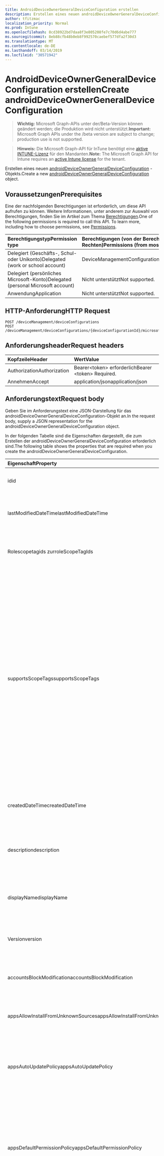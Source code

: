 ```yaml
---
title: AndroidDeviceOwnerGeneralDeviceConfiguration erstellen
description: Erstellen eines neuen androidDeviceOwnerGeneralDeviceConfiguration-Objekts.
author: tfitzmac
localization_priority: Normal
ms.prod: Intune
ms.openlocfilehash: 8cd38922bd7daa8f3e805208fe7c70d6d4abe777
ms.sourcegitcommit: 8eb88cfb48b0eb8f992570caebef577dfa2f30d3
ms.translationtype: MT
ms.contentlocale: de-DE
ms.lasthandoff: 03/14/2019
ms.locfileid: "30571942"
---
```

# <a name="create-androiddeviceownergeneraldeviceconfiguration"></a><span data-ttu-id="13df0-103">AndroidDeviceOwnerGeneralDeviceConfiguration erstellen</span><span class="sxs-lookup"><span data-stu-id="13df0-103">Create androidDeviceOwnerGeneralDeviceConfiguration</span></span>

> <span data-ttu-id="13df0-104">**Wichtig:** Microsoft Graph-APIs unter der/Beta-Version können geändert werden; die Produktion wird nicht unterstützt.</span><span class="sxs-lookup"><span data-stu-id="13df0-104">**Important:** Microsoft Graph APIs under the /beta version are subject to change; production use is not supported.</span></span>

> <span data-ttu-id="13df0-105">**Hinweis:** Die Microsoft Graph-API für InTune benötigt eine [aktive INTUNE-Lizenz](https://go.microsoft.com/fwlink/?linkid=839381) für den Mandanten.</span><span class="sxs-lookup"><span data-stu-id="13df0-105">**Note:** The Microsoft Graph API for Intune requires an [active Intune license](https://go.microsoft.com/fwlink/?linkid=839381) for the tenant.</span></span>

<span data-ttu-id="13df0-106">Erstellen eines neuen [androidDeviceOwnerGeneralDeviceConfiguration](../resources/intune-deviceconfig-androiddeviceownergeneraldeviceconfiguration.md) -Objekts.</span><span class="sxs-lookup"><span data-stu-id="13df0-106">Create a new [androidDeviceOwnerGeneralDeviceConfiguration](../resources/intune-deviceconfig-androiddeviceownergeneraldeviceconfiguration.md) object.</span></span>

## <a name="prerequisites"></a><span data-ttu-id="13df0-107">Voraussetzungen</span><span class="sxs-lookup"><span data-stu-id="13df0-107">Prerequisites</span></span>
<span data-ttu-id="13df0-p101">Eine der nachfolgenden Berechtigungen ist erforderlich, um diese API aufrufen zu können. Weitere Informationen, unter anderem zur Auswahl von Berechtigungen, finden Sie im Artikel zum Thema [Berechtigungen](/concepts/permissions-reference.md).</span><span class="sxs-lookup"><span data-stu-id="13df0-p101">One of the following permissions is required to call this API. To learn more, including how to choose permissions, see [Permissions](/concepts/permissions-reference.md).</span></span>

|<span data-ttu-id="13df0-110">Berechtigungstyp</span><span class="sxs-lookup"><span data-stu-id="13df0-110">Permission type</span></span>|<span data-ttu-id="13df0-111">Berechtigungen (von der Berechtigung mit den meisten Rechten zu der mit den wenigsten Rechten)</span><span class="sxs-lookup"><span data-stu-id="13df0-111">Permissions (from most to least privileged)</span></span>|
|:---|:---|
|<span data-ttu-id="13df0-112">Delegiert (Geschäfts-, Schul- oder Unikonto)</span><span class="sxs-lookup"><span data-stu-id="13df0-112">Delegated (work or school account)</span></span>|<span data-ttu-id="13df0-113">DeviceManagementConfiguration.ReadWrite.All</span><span class="sxs-lookup"><span data-stu-id="13df0-113">DeviceManagementConfiguration.ReadWrite.All</span></span>|
|<span data-ttu-id="13df0-114">Delegiert (persönliches Microsoft-Konto)</span><span class="sxs-lookup"><span data-stu-id="13df0-114">Delegated (personal Microsoft account)</span></span>|<span data-ttu-id="13df0-115">Nicht unterstützt</span><span class="sxs-lookup"><span data-stu-id="13df0-115">Not supported.</span></span>|
|<span data-ttu-id="13df0-116">Anwendung</span><span class="sxs-lookup"><span data-stu-id="13df0-116">Application</span></span>|<span data-ttu-id="13df0-117">Nicht unterstützt</span><span class="sxs-lookup"><span data-stu-id="13df0-117">Not supported.</span></span>|

## <a name="http-request"></a><span data-ttu-id="13df0-118">HTTP-Anforderung</span><span class="sxs-lookup"><span data-stu-id="13df0-118">HTTP Request</span></span>
<!-- {
  "blockType": "ignored"
}
-->
``` http
POST /deviceManagement/deviceConfigurations
POST /deviceManagement/deviceConfigurations/{deviceConfigurationId}/microsoft.graph.windowsDomainJoinConfiguration/networkAccessConfigurations
```

## <a name="request-headers"></a><span data-ttu-id="13df0-119">Anforderungsheader</span><span class="sxs-lookup"><span data-stu-id="13df0-119">Request headers</span></span>
|<span data-ttu-id="13df0-120">Kopfzeile</span><span class="sxs-lookup"><span data-stu-id="13df0-120">Header</span></span>|<span data-ttu-id="13df0-121">Wert</span><span class="sxs-lookup"><span data-stu-id="13df0-121">Value</span></span>|
|:---|:---|
|<span data-ttu-id="13df0-122">Authorization</span><span class="sxs-lookup"><span data-stu-id="13df0-122">Authorization</span></span>|<span data-ttu-id="13df0-123">Bearer&lt;token&gt; erforderlich</span><span class="sxs-lookup"><span data-stu-id="13df0-123">Bearer &lt;token&gt; Required.</span></span>|
|<span data-ttu-id="13df0-124">Annehmen</span><span class="sxs-lookup"><span data-stu-id="13df0-124">Accept</span></span>|<span data-ttu-id="13df0-125">application/json</span><span class="sxs-lookup"><span data-stu-id="13df0-125">application/json</span></span>|

## <a name="request-body"></a><span data-ttu-id="13df0-126">Anforderungstext</span><span class="sxs-lookup"><span data-stu-id="13df0-126">Request body</span></span>
<span data-ttu-id="13df0-127">Geben Sie im Anforderungstext eine JSON-Darstellung für das androidDeviceOwnerGeneralDeviceConfiguration-Objekt an.</span><span class="sxs-lookup"><span data-stu-id="13df0-127">In the request body, supply a JSON representation for the androidDeviceOwnerGeneralDeviceConfiguration object.</span></span>

<span data-ttu-id="13df0-128">In der folgenden Tabelle sind die Eigenschaften dargestellt, die zum Erstellen der androidDeviceOwnerGeneralDeviceConfiguration erforderlich sind.</span><span class="sxs-lookup"><span data-stu-id="13df0-128">The following table shows the properties that are required when you create the androidDeviceOwnerGeneralDeviceConfiguration.</span></span>

|<span data-ttu-id="13df0-129">Eigenschaft</span><span class="sxs-lookup"><span data-stu-id="13df0-129">Property</span></span>|<span data-ttu-id="13df0-130">Typ</span><span class="sxs-lookup"><span data-stu-id="13df0-130">Type</span></span>|<span data-ttu-id="13df0-131">Beschreibung</span><span class="sxs-lookup"><span data-stu-id="13df0-131">Description</span></span>|
|:---|:---|:---|
|<span data-ttu-id="13df0-132">id</span><span class="sxs-lookup"><span data-stu-id="13df0-132">id</span></span>|<span data-ttu-id="13df0-133">String</span><span class="sxs-lookup"><span data-stu-id="13df0-133">String</span></span>|<span data-ttu-id="13df0-134">Schlüssel der Entität</span><span class="sxs-lookup"><span data-stu-id="13df0-134">Key of the entity.</span></span> <span data-ttu-id="13df0-135">Geerbt von [deviceConfiguration](../resources/intune-deviceconfig-deviceconfiguration.md).</span><span class="sxs-lookup"><span data-stu-id="13df0-135">Inherited from [deviceConfiguration](../resources/intune-deviceconfig-deviceconfiguration.md)</span></span>|
|<span data-ttu-id="13df0-136">lastModifiedDateTime</span><span class="sxs-lookup"><span data-stu-id="13df0-136">lastModifiedDateTime</span></span>|<span data-ttu-id="13df0-137">DateTimeOffset</span><span class="sxs-lookup"><span data-stu-id="13df0-137">DateTimeOffset</span></span>|<span data-ttu-id="13df0-138">Datum und Uhrzeit der letzten Änderung des Objekts.</span><span class="sxs-lookup"><span data-stu-id="13df0-138">DateTime the object was last modified.</span></span> <span data-ttu-id="13df0-139">Geerbt von [deviceConfiguration](../resources/intune-deviceconfig-deviceconfiguration.md).</span><span class="sxs-lookup"><span data-stu-id="13df0-139">Inherited from [deviceConfiguration](../resources/intune-deviceconfig-deviceconfiguration.md)</span></span>|
|<span data-ttu-id="13df0-140">Rolescopetagids zur</span><span class="sxs-lookup"><span data-stu-id="13df0-140">roleScopeTagIds</span></span>|<span data-ttu-id="13df0-141">String collection</span><span class="sxs-lookup"><span data-stu-id="13df0-141">String collection</span></span>|<span data-ttu-id="13df0-142">Liste der Bereichs Tags für diese Entitätsinstanz.</span><span class="sxs-lookup"><span data-stu-id="13df0-142">List of Scope Tags for this Entity instance.</span></span> <span data-ttu-id="13df0-143">Geerbt von [deviceConfiguration](../resources/intune-deviceconfig-deviceconfiguration.md).</span><span class="sxs-lookup"><span data-stu-id="13df0-143">Inherited from [deviceConfiguration](../resources/intune-deviceconfig-deviceconfiguration.md)</span></span>|
|<span data-ttu-id="13df0-144">supportsScopeTags</span><span class="sxs-lookup"><span data-stu-id="13df0-144">supportsScopeTags</span></span>|<span data-ttu-id="13df0-145">Boolesch</span><span class="sxs-lookup"><span data-stu-id="13df0-145">Boolean</span></span>|<span data-ttu-id="13df0-146">Gibt an, ob die zugrunde liegende Gerätekonfiguration die Zuweisung von Bereichs Tags unterstützt.</span><span class="sxs-lookup"><span data-stu-id="13df0-146">Indicates whether or not the underlying Device Configuration supports the assignment of scope tags.</span></span> <span data-ttu-id="13df0-147">Das Zuweisen zur ScopeTags-Eigenschaft ist nicht zulässig, wenn dieser Wert auf false festgelegt ist und Entitäten für bereichsbezogene Benutzer nicht sichtbar sind.</span><span class="sxs-lookup"><span data-stu-id="13df0-147">Assigning to the ScopeTags property is not allowed when this value is false and entities will not be visible to scoped users.</span></span> <span data-ttu-id="13df0-148">Dies geschieht für in Silverlight erstellte Legacy Richtlinien und kann durch Löschen und erneutes Erstellen der Richtlinie im Azure-Portal aufgelöst werden.</span><span class="sxs-lookup"><span data-stu-id="13df0-148">This occurs for Legacy policies created in Silverlight and can be resolved by deleting and recreating the policy in the Azure Portal.</span></span> <span data-ttu-id="13df0-149">Diese Eigenschaft ist schreibgeschützt.</span><span class="sxs-lookup"><span data-stu-id="13df0-149">This property is read-only.</span></span> <span data-ttu-id="13df0-150">Geerbt von [deviceConfiguration](../resources/intune-deviceconfig-deviceconfiguration.md).</span><span class="sxs-lookup"><span data-stu-id="13df0-150">Inherited from [deviceConfiguration](../resources/intune-deviceconfig-deviceconfiguration.md)</span></span>|
|<span data-ttu-id="13df0-151">createdDateTime</span><span class="sxs-lookup"><span data-stu-id="13df0-151">createdDateTime</span></span>|<span data-ttu-id="13df0-152">DateTimeOffset</span><span class="sxs-lookup"><span data-stu-id="13df0-152">DateTimeOffset</span></span>|<span data-ttu-id="13df0-153">Datum und Uhrzeit der Erstellung des Objekts.</span><span class="sxs-lookup"><span data-stu-id="13df0-153">DateTime the object was created.</span></span> <span data-ttu-id="13df0-154">Geerbt von [deviceConfiguration](../resources/intune-deviceconfig-deviceconfiguration.md).</span><span class="sxs-lookup"><span data-stu-id="13df0-154">Inherited from [deviceConfiguration](../resources/intune-deviceconfig-deviceconfiguration.md)</span></span>|
|<span data-ttu-id="13df0-155">description</span><span class="sxs-lookup"><span data-stu-id="13df0-155">description</span></span>|<span data-ttu-id="13df0-156">Zeichenfolge</span><span class="sxs-lookup"><span data-stu-id="13df0-156">String</span></span>|<span data-ttu-id="13df0-157">Beschreibung der Gerätekonfiguration (vom Administrator festgelegt).</span><span class="sxs-lookup"><span data-stu-id="13df0-157">Admin provided description of the Device Configuration.</span></span> <span data-ttu-id="13df0-158">Geerbt von [deviceConfiguration](../resources/intune-deviceconfig-deviceconfiguration.md).</span><span class="sxs-lookup"><span data-stu-id="13df0-158">Inherited from [deviceConfiguration](../resources/intune-deviceconfig-deviceconfiguration.md)</span></span>|
|<span data-ttu-id="13df0-159">displayName</span><span class="sxs-lookup"><span data-stu-id="13df0-159">displayName</span></span>|<span data-ttu-id="13df0-160">String</span><span class="sxs-lookup"><span data-stu-id="13df0-160">String</span></span>|<span data-ttu-id="13df0-161">Name der Gerätekonfiguration (vom Administrator festgelegt).</span><span class="sxs-lookup"><span data-stu-id="13df0-161">Admin provided name of the device configuration.</span></span> <span data-ttu-id="13df0-162">Geerbt von [deviceConfiguration](../resources/intune-deviceconfig-deviceconfiguration.md).</span><span class="sxs-lookup"><span data-stu-id="13df0-162">Inherited from [deviceConfiguration](../resources/intune-deviceconfig-deviceconfiguration.md)</span></span>|
|<span data-ttu-id="13df0-163">Version</span><span class="sxs-lookup"><span data-stu-id="13df0-163">version</span></span>|<span data-ttu-id="13df0-164">Int32</span><span class="sxs-lookup"><span data-stu-id="13df0-164">Int32</span></span>|<span data-ttu-id="13df0-165">Version der Gerätekonfiguration.</span><span class="sxs-lookup"><span data-stu-id="13df0-165">Version of the device configuration.</span></span> <span data-ttu-id="13df0-166">Geerbt von [deviceConfiguration](../resources/intune-deviceconfig-deviceconfiguration.md).</span><span class="sxs-lookup"><span data-stu-id="13df0-166">Inherited from [deviceConfiguration](../resources/intune-deviceconfig-deviceconfiguration.md)</span></span>|
|<span data-ttu-id="13df0-167">accountsBlockModification</span><span class="sxs-lookup"><span data-stu-id="13df0-167">accountsBlockModification</span></span>|<span data-ttu-id="13df0-168">Boolesch</span><span class="sxs-lookup"><span data-stu-id="13df0-168">Boolean</span></span>|<span data-ttu-id="13df0-169">Gibt an, ob das Hinzufügen oder Entfernen von Konten deaktiviert ist.</span><span class="sxs-lookup"><span data-stu-id="13df0-169">Indicates whether or not adding or removing accounts is disabled.</span></span>|
|<span data-ttu-id="13df0-170">appsAllowInstallFromUnknownSources</span><span class="sxs-lookup"><span data-stu-id="13df0-170">appsAllowInstallFromUnknownSources</span></span>|<span data-ttu-id="13df0-171">Boolesch</span><span class="sxs-lookup"><span data-stu-id="13df0-171">Boolean</span></span>|<span data-ttu-id="13df0-172">Gibt an, ob der Benutzer die Einstellung für unbekannte Quellen aktivieren darf.</span><span class="sxs-lookup"><span data-stu-id="13df0-172">Indicates whether or not the user is allowed to enable to unknown sources setting.</span></span>|
|<span data-ttu-id="13df0-173">appsAutoUpdatePolicy</span><span class="sxs-lookup"><span data-stu-id="13df0-173">appsAutoUpdatePolicy</span></span>|[<span data-ttu-id="13df0-174">androidDeviceOwnerAppAutoUpdatePolicyType</span><span class="sxs-lookup"><span data-stu-id="13df0-174">androidDeviceOwnerAppAutoUpdatePolicyType</span></span>](../resources/intune-deviceconfig-androiddeviceownerappautoupdatepolicytype.md)|<span data-ttu-id="13df0-175">Gibt den Wert der APP-AutoUpdate-Richtlinie an.</span><span class="sxs-lookup"><span data-stu-id="13df0-175">Indicates the value of the app auto update policy.</span></span> <span data-ttu-id="13df0-176">Mögliche Werte: `notConfigured`, `userChoice`, `never`, `wiFiOnly`, `always`.</span><span class="sxs-lookup"><span data-stu-id="13df0-176">Possible values are: `notConfigured`, `userChoice`, `never`, `wiFiOnly`, `always`.</span></span>|
|<span data-ttu-id="13df0-177">appsDefaultPermissionPolicy</span><span class="sxs-lookup"><span data-stu-id="13df0-177">appsDefaultPermissionPolicy</span></span>|[<span data-ttu-id="13df0-178">androidDeviceOwnerDefaultAppPermissionPolicyType</span><span class="sxs-lookup"><span data-stu-id="13df0-178">androidDeviceOwnerDefaultAppPermissionPolicyType</span></span>](../resources/intune-deviceconfig-androiddeviceownerdefaultapppermissionpolicytype.md)|<span data-ttu-id="13df0-179">Gibt die Berechtigungsrichtlinie für Anforderungen für Laufzeitberechtigungen an, wenn eine nicht speziell für die APP definiert ist.</span><span class="sxs-lookup"><span data-stu-id="13df0-179">Indicates the permission policy for requests for runtime permissions if one is not defined for the app specifically.</span></span> <span data-ttu-id="13df0-180">Mögliche Werte sind: `deviceDefault`, `prompt`, `autoGrant` und `autoDeny`.</span><span class="sxs-lookup"><span data-stu-id="13df0-180">Possible values are: `deviceDefault`, `prompt`, `autoGrant`, `autoDeny`.</span></span>|
|<span data-ttu-id="13df0-181">appsRecommendSkippingFirstUseHints</span><span class="sxs-lookup"><span data-stu-id="13df0-181">appsRecommendSkippingFirstUseHints</span></span>|<span data-ttu-id="13df0-182">Boolesch</span><span class="sxs-lookup"><span data-stu-id="13df0-182">Boolean</span></span>|<span data-ttu-id="13df0-183">Ob alle apps empfohlen werden, überspringen Sie möglicherweise hinzugefügte Hinweise zum ersten Mal.</span><span class="sxs-lookup"><span data-stu-id="13df0-183">Whether or not to recommend all apps skip any first-time-use hints they may have added.</span></span>|
|<span data-ttu-id="13df0-184">bluetoothBlockConfiguration</span><span class="sxs-lookup"><span data-stu-id="13df0-184">bluetoothBlockConfiguration</span></span>|<span data-ttu-id="13df0-185">Boolesch</span><span class="sxs-lookup"><span data-stu-id="13df0-185">Boolean</span></span>|<span data-ttu-id="13df0-186">Gibt an, ob ein Benutzer von der Konfiguration von Bluetooth blockiert werden soll.</span><span class="sxs-lookup"><span data-stu-id="13df0-186">Indicates whether or not to block a user from configuring bluetooth.</span></span>|
|<span data-ttu-id="13df0-187">bluetoothBlockContactSharing</span><span class="sxs-lookup"><span data-stu-id="13df0-187">bluetoothBlockContactSharing</span></span>|<span data-ttu-id="13df0-188">Boolesch</span><span class="sxs-lookup"><span data-stu-id="13df0-188">Boolean</span></span>|<span data-ttu-id="13df0-189">Gibt an, ob die Freigabe von Kontakten über Bluetooth durch einen Benutzer blockiert werden soll.</span><span class="sxs-lookup"><span data-stu-id="13df0-189">Indicates whether or not to block a user from sharing contacts via bluetooth.</span></span>|
|<span data-ttu-id="13df0-190">cameraBlocked</span><span class="sxs-lookup"><span data-stu-id="13df0-190">cameraBlocked</span></span>|<span data-ttu-id="13df0-191">Boolescher Wert</span><span class="sxs-lookup"><span data-stu-id="13df0-191">Boolean</span></span>|<span data-ttu-id="13df0-192">Gibt an, ob die Verwendung der Kamera deaktiviert werden soll.</span><span class="sxs-lookup"><span data-stu-id="13df0-192">Indicates whether or not to disable the use of the camera.</span></span>|
|<span data-ttu-id="13df0-193">cellularBlockWifiTethering</span><span class="sxs-lookup"><span data-stu-id="13df0-193">cellularBlockWiFiTethering</span></span>|<span data-ttu-id="13df0-194">Boolean</span><span class="sxs-lookup"><span data-stu-id="13df0-194">Boolean</span></span>|<span data-ttu-id="13df0-195">Gibt an, ob WLAN-Tethering blockiert werden soll.</span><span class="sxs-lookup"><span data-stu-id="13df0-195">Indicates whether or not to block Wi-Fi tethering.</span></span>|
|<span data-ttu-id="13df0-196">dataRoamingBlocked</span><span class="sxs-lookup"><span data-stu-id="13df0-196">dataRoamingBlocked</span></span>|<span data-ttu-id="13df0-197">Boolesch</span><span class="sxs-lookup"><span data-stu-id="13df0-197">Boolean</span></span>|<span data-ttu-id="13df0-198">Gibt an, ob ein Benutzer vom Datenroaming blockiert werden soll.</span><span class="sxs-lookup"><span data-stu-id="13df0-198">Indicates whether or not to block a user from data roaming.</span></span>|
|<span data-ttu-id="13df0-199">dateTimeConfigurationBlocked</span><span class="sxs-lookup"><span data-stu-id="13df0-199">dateTimeConfigurationBlocked</span></span>|<span data-ttu-id="13df0-200">Boolesch</span><span class="sxs-lookup"><span data-stu-id="13df0-200">Boolean</span></span>|<span data-ttu-id="13df0-201">Gibt an, ob verhindert werden soll, dass der Benutzer das Datum oder die Uhrzeit auf dem Gerät manuell ändert.</span><span class="sxs-lookup"><span data-stu-id="13df0-201">Indicates whether or not to block the user from manually changing the date or time on the device</span></span>|
|<span data-ttu-id="13df0-202">factoryResetDeviceAdministratorEmails</span><span class="sxs-lookup"><span data-stu-id="13df0-202">factoryResetDeviceAdministratorEmails</span></span>|<span data-ttu-id="13df0-203">String collection</span><span class="sxs-lookup"><span data-stu-id="13df0-203">String collection</span></span>|<span data-ttu-id="13df0-204">Liste der Google-Konto-e-Mails, die für die Authentifizierung erforderlich sind, nachdem ein Gerät zurückgesetzt wurde, bevor es eingerichtet werden kann.</span><span class="sxs-lookup"><span data-stu-id="13df0-204">List of Google account emails that will be required to authenticate after a device is factory reset before it can be set up.</span></span>|
|<span data-ttu-id="13df0-205">factoryResetBlocked</span><span class="sxs-lookup"><span data-stu-id="13df0-205">factoryResetBlocked</span></span>|<span data-ttu-id="13df0-206">Boolean</span><span class="sxs-lookup"><span data-stu-id="13df0-206">Boolean</span></span>|<span data-ttu-id="13df0-207">Gibt an, ob die Option Factory zurücksetzen in den Einstellungen deaktiviert ist.</span><span class="sxs-lookup"><span data-stu-id="13df0-207">Indicates whether or not the factory reset option in settings is disabled.</span></span>|
|<span data-ttu-id="13df0-208">kioskModeApps</span><span class="sxs-lookup"><span data-stu-id="13df0-208">kioskModeApps</span></span>|<span data-ttu-id="13df0-209">Collection von Objekten des Typs [appListItem](../resources/intune-deviceconfig-applistitem.md)</span><span class="sxs-lookup"><span data-stu-id="13df0-209">[appListItem](../resources/intune-deviceconfig-applistitem.md) collection</span></span>|<span data-ttu-id="13df0-210">Eine Liste der verwalteten apps, die angezeigt werden, wenn sich das Gerät im Kiosk Modus befindet.</span><span class="sxs-lookup"><span data-stu-id="13df0-210">A list of managed apps that will be shown when the device is in Kiosk Mode.</span></span> <span data-ttu-id="13df0-211">Diese Sammlung darf maximal 500 Elemente enthalten.</span><span class="sxs-lookup"><span data-stu-id="13df0-211">This collection can contain a maximum of 500 elements.</span></span>|
|<span data-ttu-id="13df0-212">kioskModeWallpaperUrl</span><span class="sxs-lookup"><span data-stu-id="13df0-212">kioskModeWallpaperUrl</span></span>|<span data-ttu-id="13df0-213">String</span><span class="sxs-lookup"><span data-stu-id="13df0-213">String</span></span>|<span data-ttu-id="13df0-214">Die URL eines öffentlich zugänglichen Bilds, das für das Hintergrundbild verwendet werden soll, wenn sich das Gerät im Kiosk Modus befindet.</span><span class="sxs-lookup"><span data-stu-id="13df0-214">URL to a publicly accessible image to use for the wallpaper when the device is in Kiosk Mode.</span></span>|
|<span data-ttu-id="13df0-215">kioskModeExitCode</span><span class="sxs-lookup"><span data-stu-id="13df0-215">kioskModeExitCode</span></span>|<span data-ttu-id="13df0-216">String</span><span class="sxs-lookup"><span data-stu-id="13df0-216">String</span></span>|<span data-ttu-id="13df0-217">Beenden Sie Code, damit ein Benutzer aus dem Kioskmodus entkommen kann, wenn sich das Gerät im Kiosk-Modus befindet.</span><span class="sxs-lookup"><span data-stu-id="13df0-217">Exit code to allow a user to escape from Kiosk Mode when the device is in Kiosk Mode.</span></span>|
|<span data-ttu-id="13df0-218">kioskModeVirtualHomeButtonEnabled</span><span class="sxs-lookup"><span data-stu-id="13df0-218">kioskModeVirtualHomeButtonEnabled</span></span>|<span data-ttu-id="13df0-219">Boolesch</span><span class="sxs-lookup"><span data-stu-id="13df0-219">Boolean</span></span>|<span data-ttu-id="13df0-220">Gibt an, ob eine virtuelle Start Schaltfläche angezeigt werden soll, wenn sich das Gerät im Kiosk Modus befindet.</span><span class="sxs-lookup"><span data-stu-id="13df0-220">Whether or not to display a virtual home button when the device is in Kiosk Mode.</span></span>|
|<span data-ttu-id="13df0-221">microphoneForceMute</span><span class="sxs-lookup"><span data-stu-id="13df0-221">microphoneForceMute</span></span>|<span data-ttu-id="13df0-222">Boolesch</span><span class="sxs-lookup"><span data-stu-id="13df0-222">Boolean</span></span>|<span data-ttu-id="13df0-223">Gibt an, ob die Stummschaltung des Mikrofons auf dem Gerät blockiert werden soll.</span><span class="sxs-lookup"><span data-stu-id="13df0-223">Indicates whether or not to block unmuting the microphone on the device.</span></span>|
|<span data-ttu-id="13df0-224">networkEscapeHatchAllowed</span><span class="sxs-lookup"><span data-stu-id="13df0-224">networkEscapeHatchAllowed</span></span>|<span data-ttu-id="13df0-225">Boolesch</span><span class="sxs-lookup"><span data-stu-id="13df0-225">Boolean</span></span>|<span data-ttu-id="13df0-226">Gibt an, ob das Gerät beim Booten das Herstellen einer Verbindung mit einer temporären Netzwerkverbindung zulässt.</span><span class="sxs-lookup"><span data-stu-id="13df0-226">Indicates whether or not the device will allow connecting to a temporary network connection at boot time.</span></span>|
|<span data-ttu-id="13df0-227">nfcBlockOutgoingBeam</span><span class="sxs-lookup"><span data-stu-id="13df0-227">nfcBlockOutgoingBeam</span></span>|<span data-ttu-id="13df0-228">Boolesch</span><span class="sxs-lookup"><span data-stu-id="13df0-228">Boolean</span></span>|<span data-ttu-id="13df0-229">Gibt an, ob NFC-ausgehender Balken blockiert werden soll.</span><span class="sxs-lookup"><span data-stu-id="13df0-229">Indicates whether or not to block NFC outgoing beam.</span></span>|
|<span data-ttu-id="13df0-230">passwordBlockKeyguard</span><span class="sxs-lookup"><span data-stu-id="13df0-230">passwordBlockKeyguard</span></span>|<span data-ttu-id="13df0-231">Boolesch</span><span class="sxs-lookup"><span data-stu-id="13df0-231">Boolean</span></span>|<span data-ttu-id="13df0-232">Gibt an, ob die Tastensperre deaktiviert ist.</span><span class="sxs-lookup"><span data-stu-id="13df0-232">Indicates whether or not the keyguard is disabled.</span></span>|
|<span data-ttu-id="13df0-233">passwordBlockKeyguardFeatures</span><span class="sxs-lookup"><span data-stu-id="13df0-233">passwordBlockKeyguardFeatures</span></span>|<span data-ttu-id="13df0-234">[androidKeyguardFeature](../resources/intune-deviceconfig-androidkeyguardfeature.md) -Sammlung</span><span class="sxs-lookup"><span data-stu-id="13df0-234">[androidKeyguardFeature](../resources/intune-deviceconfig-androidkeyguardfeature.md) collection</span></span>|<span data-ttu-id="13df0-235">Liste der zu blockierenden Geräte-Keyguard-Features.</span><span class="sxs-lookup"><span data-stu-id="13df0-235">List of device keyguard features to block.</span></span> <span data-ttu-id="13df0-236">Diese Sammlung darf maximal 7 Elemente enthalten.</span><span class="sxs-lookup"><span data-stu-id="13df0-236">This collection can contain a maximum of 7 elements.</span></span> <span data-ttu-id="13df0-237">Mögliche Werte: `notConfigured`, `camera`, `notifications`, `unredactedNotifications`, `trustAgents`, `fingerprint`, `remoteInput`, `allFeatures`.</span><span class="sxs-lookup"><span data-stu-id="13df0-237">Possible values are: `notConfigured`, `camera`, `notifications`, `unredactedNotifications`, `trustAgents`, `fingerprint`, `remoteInput`, `allFeatures`.</span></span>|
|<span data-ttu-id="13df0-238">passwordExpirationDays</span><span class="sxs-lookup"><span data-stu-id="13df0-238">passwordExpirationDays</span></span>|<span data-ttu-id="13df0-239">Int32</span><span class="sxs-lookup"><span data-stu-id="13df0-239">Int32</span></span>|<span data-ttu-id="13df0-240">Gibt den Zeitraum in Sekunden an, für den ein Kennwort festgelegt werden kann, bevor es abläuft und ein neues Kennwort erforderlich ist.</span><span class="sxs-lookup"><span data-stu-id="13df0-240">Indicates the amount of time in seconds that a password can be set for before it expires and a new password will be required.</span></span> <span data-ttu-id="13df0-241">Gültige Werte: 1 bis 365.</span><span class="sxs-lookup"><span data-stu-id="13df0-241">Valid values 1 to 365</span></span>|
|<span data-ttu-id="13df0-242">passwordMinimumLength</span><span class="sxs-lookup"><span data-stu-id="13df0-242">passwordMinimumLength</span></span>|<span data-ttu-id="13df0-243">Int32</span><span class="sxs-lookup"><span data-stu-id="13df0-243">Int32</span></span>|<span data-ttu-id="13df0-244">Gibt die minimale Länge des auf dem Gerät erforderlichen Kennworts an.</span><span class="sxs-lookup"><span data-stu-id="13df0-244">Indicates the minimum length of the password required on the device.</span></span> <span data-ttu-id="13df0-245">Gültige Werte: 4 bis 16.</span><span class="sxs-lookup"><span data-stu-id="13df0-245">Valid values 4 to 16</span></span>|
|<span data-ttu-id="13df0-246">passwordMinutesOfInactivityBeforeScreenTimeout</span><span class="sxs-lookup"><span data-stu-id="13df0-246">passwordMinutesOfInactivityBeforeScreenTimeout</span></span>|<span data-ttu-id="13df0-247">Int32</span><span class="sxs-lookup"><span data-stu-id="13df0-247">Int32</span></span>|<span data-ttu-id="13df0-248">Millisekunden der Inaktivität vor dem Timeout des Bildschirms.</span><span class="sxs-lookup"><span data-stu-id="13df0-248">Milliseconds of inactivity before the screen times out.</span></span>|
|<span data-ttu-id="13df0-249">passwordPreviousPasswordCountToBlock</span><span class="sxs-lookup"><span data-stu-id="13df0-249">passwordPreviousPasswordCountToBlock</span></span>|<span data-ttu-id="13df0-250">Int32</span><span class="sxs-lookup"><span data-stu-id="13df0-250">Int32</span></span>|<span data-ttu-id="13df0-251">Gibt die Länge des Kennwortverlaufs an, in der der Benutzer kein neues Kennwort eingeben kann, das mit einem Kennwort im Verlauf identisch ist.</span><span class="sxs-lookup"><span data-stu-id="13df0-251">Indicates the length of password history, where the user will not be able to enter a new password that is the same as any password in the history.</span></span> <span data-ttu-id="13df0-252">Gültige Werte: 0 bis 24.</span><span class="sxs-lookup"><span data-stu-id="13df0-252">Valid values 0 to 24</span></span>|
|<span data-ttu-id="13df0-253">passwordRequiredType</span><span class="sxs-lookup"><span data-stu-id="13df0-253">passwordRequiredType</span></span>|[<span data-ttu-id="13df0-254">androidDeviceOwnerRequiredPasswordType</span><span class="sxs-lookup"><span data-stu-id="13df0-254">androidDeviceOwnerRequiredPasswordType</span></span>](../resources/intune-deviceconfig-androiddeviceownerrequiredpasswordtype.md)|<span data-ttu-id="13df0-255">Gibt die auf dem Gerät erforderliche minimale Kenn Wort Qualität an.</span><span class="sxs-lookup"><span data-stu-id="13df0-255">Indicates the minimum password quality required on the device.</span></span> <span data-ttu-id="13df0-256">Mögliche Werte: `deviceDefault`, `required`, `numeric`, `numericComplex`, `alphabetic`, `alphanumeric`, `alphanumericWithSymbols`, `lowSecurityBiometric`.</span><span class="sxs-lookup"><span data-stu-id="13df0-256">Possible values are: `deviceDefault`, `required`, `numeric`, `numericComplex`, `alphabetic`, `alphanumeric`, `alphanumericWithSymbols`, `lowSecurityBiometric`.</span></span>|
|<span data-ttu-id="13df0-257">passwordSignInFailureCountBeforeFactoryReset</span><span class="sxs-lookup"><span data-stu-id="13df0-257">passwordSignInFailureCountBeforeFactoryReset</span></span>|<span data-ttu-id="13df0-258">Int32</span><span class="sxs-lookup"><span data-stu-id="13df0-258">Int32</span></span>|<span data-ttu-id="13df0-259">Gibt an, wie oft ein Benutzer ein falsches Kennwort eingeben kann, bevor das Gerät gelöscht wird.</span><span class="sxs-lookup"><span data-stu-id="13df0-259">Indicates the number of times a user can enter an incorrect password before the device is wiped.</span></span> <span data-ttu-id="13df0-260">Gültige Werte: 4 bis 11.</span><span class="sxs-lookup"><span data-stu-id="13df0-260">Valid values 4 to 11</span></span>|
|<span data-ttu-id="13df0-261">safeBootBlocked</span><span class="sxs-lookup"><span data-stu-id="13df0-261">safeBootBlocked</span></span>|<span data-ttu-id="13df0-262">Boolesch</span><span class="sxs-lookup"><span data-stu-id="13df0-262">Boolean</span></span>|<span data-ttu-id="13df0-263">Gibt an, ob das Gerät in den sicheren Start neu gestartet wird.</span><span class="sxs-lookup"><span data-stu-id="13df0-263">Indicates whether or not rebooting the device into safe boot is disabled.</span></span>|
|<span data-ttu-id="13df0-264">screenCaptureBlocked</span><span class="sxs-lookup"><span data-stu-id="13df0-264">screenCaptureBlocked</span></span>|<span data-ttu-id="13df0-265">Boolean</span><span class="sxs-lookup"><span data-stu-id="13df0-265">Boolean</span></span>|<span data-ttu-id="13df0-266">Gibt an, ob die Funktion zum Ausführen von Screenshots deaktiviert werden soll.</span><span class="sxs-lookup"><span data-stu-id="13df0-266">Indicates whether or not to disable the capability to take screenshots.</span></span>|
|<span data-ttu-id="13df0-267">securityAllowDebuggingFeatures</span><span class="sxs-lookup"><span data-stu-id="13df0-267">securityAllowDebuggingFeatures</span></span>|<span data-ttu-id="13df0-268">Boolesch</span><span class="sxs-lookup"><span data-stu-id="13df0-268">Boolean</span></span>|<span data-ttu-id="13df0-269">Gibt an, ob verhindert werden soll, dass der Benutzer Debuggingfunktionen auf dem Gerät aktiviert.</span><span class="sxs-lookup"><span data-stu-id="13df0-269">Indicates whether or not to block the user from enabling debugging features on the device.</span></span>|
|<span data-ttu-id="13df0-270">securityRequireVerifyApps</span><span class="sxs-lookup"><span data-stu-id="13df0-270">securityRequireVerifyApps</span></span>|<span data-ttu-id="13df0-271">Boolescher Wert</span><span class="sxs-lookup"><span data-stu-id="13df0-271">Boolean</span></span>|<span data-ttu-id="13df0-272">Gibt an, ob apps überprüfen erforderlich ist.</span><span class="sxs-lookup"><span data-stu-id="13df0-272">Indicates whether or not verify apps is required.</span></span>|
|<span data-ttu-id="13df0-273">statusBarBlocked</span><span class="sxs-lookup"><span data-stu-id="13df0-273">statusBarBlocked</span></span>|<span data-ttu-id="13df0-274">Boolesch</span><span class="sxs-lookup"><span data-stu-id="13df0-274">Boolean</span></span>|<span data-ttu-id="13df0-275">Gibt an, ob die Statusleiste deaktiviert ist, einschließlich Benachrichtigungen, schnell Einstellungen und anderen Bildschirm-Overlays.</span><span class="sxs-lookup"><span data-stu-id="13df0-275">Indicates whether or the status bar is disabled, including notifications, quick settings and other screen overlays.</span></span>|
|<span data-ttu-id="13df0-276">stayOnModes</span><span class="sxs-lookup"><span data-stu-id="13df0-276">stayOnModes</span></span>|<span data-ttu-id="13df0-277">[androidDeviceOwnerBatteryPluggedMode](../resources/intune-deviceconfig-androiddeviceownerbatterypluggedmode.md) -Sammlung</span><span class="sxs-lookup"><span data-stu-id="13df0-277">[androidDeviceOwnerBatteryPluggedMode](../resources/intune-deviceconfig-androiddeviceownerbatterypluggedmode.md) collection</span></span>|<span data-ttu-id="13df0-278">Liste der Modi, in denen die Anzeige des Geräts eingeschaltet bleibt.</span><span class="sxs-lookup"><span data-stu-id="13df0-278">List of modes in which the device's display will stay powered-on.</span></span> <span data-ttu-id="13df0-279">Diese Auflistung kann maximal 4 Elemente enthalten.</span><span class="sxs-lookup"><span data-stu-id="13df0-279">This collection can contain a maximum of 4 elements.</span></span> <span data-ttu-id="13df0-280">Mögliche Werte sind: `notConfigured`, `ac`, `usb` und `wireless`.</span><span class="sxs-lookup"><span data-stu-id="13df0-280">Possible values are: `notConfigured`, `ac`, `usb`, `wireless`.</span></span>|
|<span data-ttu-id="13df0-281">storageAllowUsb</span><span class="sxs-lookup"><span data-stu-id="13df0-281">storageAllowUsb</span></span>|<span data-ttu-id="13df0-282">Boolesch</span><span class="sxs-lookup"><span data-stu-id="13df0-282">Boolean</span></span>|<span data-ttu-id="13df0-283">Gibt an, ob USB-Massenspeicher zugelassen werden sollen.</span><span class="sxs-lookup"><span data-stu-id="13df0-283">Indicates whether or not to allow USB mass storage.</span></span>|
|<span data-ttu-id="13df0-284">storageBlockExternalMedia</span><span class="sxs-lookup"><span data-stu-id="13df0-284">storageBlockExternalMedia</span></span>|<span data-ttu-id="13df0-285">Boolesch</span><span class="sxs-lookup"><span data-stu-id="13df0-285">Boolean</span></span>|<span data-ttu-id="13df0-286">Gibt an, ob externe Medien blockiert werden sollen.</span><span class="sxs-lookup"><span data-stu-id="13df0-286">Indicates whether or not to block external media.</span></span>|
|<span data-ttu-id="13df0-287">storageBlockUsbFileTransfer</span><span class="sxs-lookup"><span data-stu-id="13df0-287">storageBlockUsbFileTransfer</span></span>|<span data-ttu-id="13df0-288">Boolesch</span><span class="sxs-lookup"><span data-stu-id="13df0-288">Boolean</span></span>|<span data-ttu-id="13df0-289">Gibt an, ob die USB-Dateiübertragung blockiert werden soll.</span><span class="sxs-lookup"><span data-stu-id="13df0-289">Indicates whether or not to block USB file transfer.</span></span>|
|<span data-ttu-id="13df0-290">systemUpdateWindowStartMinutesAfterMidnight</span><span class="sxs-lookup"><span data-stu-id="13df0-290">systemUpdateWindowStartMinutesAfterMidnight</span></span>|<span data-ttu-id="13df0-291">Int32</span><span class="sxs-lookup"><span data-stu-id="13df0-291">Int32</span></span>|<span data-ttu-id="13df0-292">Gibt die Anzahl von Minuten nach Mitternacht an, die das System Aktualisierungsfenster startet.</span><span class="sxs-lookup"><span data-stu-id="13df0-292">Indicates the number of minutes after midnight that the system update window starts.</span></span> <span data-ttu-id="13df0-293">Gültige Werte 0 bis 1440</span><span class="sxs-lookup"><span data-stu-id="13df0-293">Valid values 0 to 1440</span></span>|
|<span data-ttu-id="13df0-294">systemUpdateWindowEndMinutesAfterMidnight</span><span class="sxs-lookup"><span data-stu-id="13df0-294">systemUpdateWindowEndMinutesAfterMidnight</span></span>|<span data-ttu-id="13df0-295">Int32</span><span class="sxs-lookup"><span data-stu-id="13df0-295">Int32</span></span>|<span data-ttu-id="13df0-296">Gibt die Anzahl von Minuten nach Mitternacht an, die das System Aktualisierungsfenster beendet.</span><span class="sxs-lookup"><span data-stu-id="13df0-296">Indicates the number of minutes after midnight that the system update window ends.</span></span> <span data-ttu-id="13df0-297">Gültige Werte 0 bis 1440</span><span class="sxs-lookup"><span data-stu-id="13df0-297">Valid values 0 to 1440</span></span>|
|<span data-ttu-id="13df0-298">systemUpdateInstallType</span><span class="sxs-lookup"><span data-stu-id="13df0-298">systemUpdateInstallType</span></span>|[<span data-ttu-id="13df0-299">androidDeviceOwnerSystemUpdateInstallType</span><span class="sxs-lookup"><span data-stu-id="13df0-299">androidDeviceOwnerSystemUpdateInstallType</span></span>](../resources/intune-deviceconfig-androiddeviceownersystemupdateinstalltype.md)|<span data-ttu-id="13df0-300">Der Typ der System Update Konfiguration.</span><span class="sxs-lookup"><span data-stu-id="13df0-300">The type of system update configuration.</span></span> <span data-ttu-id="13df0-301">Mögliche Werte sind: `deviceDefault`, `postpone`, `windowed` und `automatic`.</span><span class="sxs-lookup"><span data-stu-id="13df0-301">Possible values are: `deviceDefault`, `postpone`, `windowed`, `automatic`.</span></span>|
|<span data-ttu-id="13df0-302">systemWindowsBlocked</span><span class="sxs-lookup"><span data-stu-id="13df0-302">systemWindowsBlocked</span></span>|<span data-ttu-id="13df0-303">Boolesch</span><span class="sxs-lookup"><span data-stu-id="13df0-303">Boolean</span></span>|<span data-ttu-id="13df0-304">Gibt an, ob Android-Systemansage Fenster wie Toasts, Telefonaktivitäten und System Warnungen blockiert werden sollen.</span><span class="sxs-lookup"><span data-stu-id="13df0-304">Whether or not to block Android system prompt windows, like toasts, phone activities, and system alerts.</span></span>|
|<span data-ttu-id="13df0-305">usersBlockAdd</span><span class="sxs-lookup"><span data-stu-id="13df0-305">usersBlockAdd</span></span>|<span data-ttu-id="13df0-306">Boolesch</span><span class="sxs-lookup"><span data-stu-id="13df0-306">Boolean</span></span>|<span data-ttu-id="13df0-307">Gibt an, ob das Hinzufügen von Benutzern und Profilen deaktiviert ist.</span><span class="sxs-lookup"><span data-stu-id="13df0-307">Indicates whether or not adding users and profiles is disabled.</span></span>|
|<span data-ttu-id="13df0-308">usersBlockRemove</span><span class="sxs-lookup"><span data-stu-id="13df0-308">usersBlockRemove</span></span>|<span data-ttu-id="13df0-309">Boolesch</span><span class="sxs-lookup"><span data-stu-id="13df0-309">Boolean</span></span>|<span data-ttu-id="13df0-310">Gibt an, ob das Entfernen anderer Benutzer vom Gerät deaktiviert werden soll.</span><span class="sxs-lookup"><span data-stu-id="13df0-310">Indicates whether or not to disable removing other users from the device.</span></span>|
|<span data-ttu-id="13df0-311">volumeBlockAdjustment</span><span class="sxs-lookup"><span data-stu-id="13df0-311">volumeBlockAdjustment</span></span>|<span data-ttu-id="13df0-312">Boolesch</span><span class="sxs-lookup"><span data-stu-id="13df0-312">Boolean</span></span>|<span data-ttu-id="13df0-313">Gibt an, ob die Master Lautstärke deaktiviert ist.</span><span class="sxs-lookup"><span data-stu-id="13df0-313">Indicates whether or not adjusting the master volume is disabled.</span></span>|
|<span data-ttu-id="13df0-314">vpnAlwaysOnPackageIdentifier</span><span class="sxs-lookup"><span data-stu-id="13df0-314">vpnAlwaysOnPackageIdentifier</span></span>|<span data-ttu-id="13df0-315">String</span><span class="sxs-lookup"><span data-stu-id="13df0-315">String</span></span>|<span data-ttu-id="13df0-316">Android-App-Paket Name für die APP, die eine Always-on-VPN-Verbindung verarbeitet.</span><span class="sxs-lookup"><span data-stu-id="13df0-316">Android app package name for app that will handle an always-on VPN connection.</span></span>|
|<span data-ttu-id="13df0-317">vpnAlwaysOnLockdownMode</span><span class="sxs-lookup"><span data-stu-id="13df0-317">vpnAlwaysOnLockdownMode</span></span>|<span data-ttu-id="13df0-318">Boolesch</span><span class="sxs-lookup"><span data-stu-id="13df0-318">Boolean</span></span>|<span data-ttu-id="13df0-319">Wenn ein Name des Always-on-VPN-Pakets angegeben wird, unabhängig davon, ob der Netzwerkdatenverkehr beim Trennen der Verbindung mit dem VPN gesperrt werden soll.</span><span class="sxs-lookup"><span data-stu-id="13df0-319">If an always on VPN package name is specified, whether or not to lock network traffic when that VPN is disconnected.</span></span>|
|<span data-ttu-id="13df0-320">wifiBlockEditConfigurations</span><span class="sxs-lookup"><span data-stu-id="13df0-320">wifiBlockEditConfigurations</span></span>|<span data-ttu-id="13df0-321">Boolesch</span><span class="sxs-lookup"><span data-stu-id="13df0-321">Boolean</span></span>|<span data-ttu-id="13df0-322">Gibt an, ob verhindert werden soll, dass der Benutzer die Einstellungen für die WLAN-Verbindung bearbeitet.</span><span class="sxs-lookup"><span data-stu-id="13df0-322">Indicates whether or not to block the user from editing the wifi connection settings.</span></span>|
|<span data-ttu-id="13df0-323">wifiBlockEditPolicyDefinedConfigurations</span><span class="sxs-lookup"><span data-stu-id="13df0-323">wifiBlockEditPolicyDefinedConfigurations</span></span>|<span data-ttu-id="13df0-324">Boolesch</span><span class="sxs-lookup"><span data-stu-id="13df0-324">Boolean</span></span>|<span data-ttu-id="13df0-325">Gibt an, ob verhindert werden soll, dass der Benutzer nur die von der Richtlinie definierten Netzwerke bearbeitet.</span><span class="sxs-lookup"><span data-stu-id="13df0-325">Indicates whether or not to block the user from editing just the networks defined by the policy.</span></span>|



## <a name="response"></a><span data-ttu-id="13df0-326">Antwort</span><span class="sxs-lookup"><span data-stu-id="13df0-326">Response</span></span>
<span data-ttu-id="13df0-327">Bei erfolgreicher Ausführung gibt diese Methode den `201 Created` Antwortcode und ein [androidDeviceOwnerGeneralDeviceConfiguration](../resources/intune-deviceconfig-androiddeviceownergeneraldeviceconfiguration.md) -Objekt im Antworttext zurück.</span><span class="sxs-lookup"><span data-stu-id="13df0-327">If successful, this method returns a `201 Created` response code and a [androidDeviceOwnerGeneralDeviceConfiguration](../resources/intune-deviceconfig-androiddeviceownergeneraldeviceconfiguration.md) object in the response body.</span></span>

## <a name="example"></a><span data-ttu-id="13df0-328">Beispiel</span><span class="sxs-lookup"><span data-stu-id="13df0-328">Example</span></span>

### <a name="request"></a><span data-ttu-id="13df0-329">Anforderung</span><span class="sxs-lookup"><span data-stu-id="13df0-329">Request</span></span>
<span data-ttu-id="13df0-330">Nachfolgend sehen Sie ein Beispiel der Anforderung.</span><span class="sxs-lookup"><span data-stu-id="13df0-330">Here is an example of the request.</span></span>
``` http
POST https://graph.microsoft.com/beta/deviceManagement/deviceConfigurations
Content-type: application/json
Content-length: 2517

{
  "@odata.type": "#microsoft.graph.androidDeviceOwnerGeneralDeviceConfiguration",
  "roleScopeTagIds": [
    "Role Scope Tag Ids value"
  ],
  "supportsScopeTags": true,
  "description": "Description value",
  "displayName": "Display Name value",
  "version": 7,
  "accountsBlockModification": true,
  "appsAllowInstallFromUnknownSources": true,
  "appsAutoUpdatePolicy": "userChoice",
  "appsDefaultPermissionPolicy": "prompt",
  "appsRecommendSkippingFirstUseHints": true,
  "bluetoothBlockConfiguration": true,
  "bluetoothBlockContactSharing": true,
  "cameraBlocked": true,
  "cellularBlockWiFiTethering": true,
  "dataRoamingBlocked": true,
  "dateTimeConfigurationBlocked": true,
  "factoryResetDeviceAdministratorEmails": [
    "Factory Reset Device Administrator Emails value"
  ],
  "factoryResetBlocked": true,
  "kioskModeApps": [
    {
      "@odata.type": "microsoft.graph.appListItem",
      "name": "Name value",
      "publisher": "Publisher value",
      "appStoreUrl": "https://example.com/appStoreUrl/",
      "appId": "App Id value"
    }
  ],
  "kioskModeWallpaperUrl": "https://example.com/kioskModeWallpaperUrl/",
  "kioskModeExitCode": "Kiosk Mode Exit Code value",
  "kioskModeVirtualHomeButtonEnabled": true,
  "microphoneForceMute": true,
  "networkEscapeHatchAllowed": true,
  "nfcBlockOutgoingBeam": true,
  "passwordBlockKeyguard": true,
  "passwordBlockKeyguardFeatures": [
    "camera"
  ],
  "passwordExpirationDays": 6,
  "passwordMinimumLength": 5,
  "passwordMinutesOfInactivityBeforeScreenTimeout": 14,
  "passwordPreviousPasswordCountToBlock": 4,
  "passwordRequiredType": "required",
  "passwordSignInFailureCountBeforeFactoryReset": 12,
  "safeBootBlocked": true,
  "screenCaptureBlocked": true,
  "securityAllowDebuggingFeatures": true,
  "securityRequireVerifyApps": true,
  "statusBarBlocked": true,
  "stayOnModes": [
    "ac"
  ],
  "storageAllowUsb": true,
  "storageBlockExternalMedia": true,
  "storageBlockUsbFileTransfer": true,
  "systemUpdateWindowStartMinutesAfterMidnight": 11,
  "systemUpdateWindowEndMinutesAfterMidnight": 9,
  "systemUpdateInstallType": "postpone",
  "systemWindowsBlocked": true,
  "usersBlockAdd": true,
  "usersBlockRemove": true,
  "volumeBlockAdjustment": true,
  "vpnAlwaysOnPackageIdentifier": "Vpn Always On Package Identifier value",
  "vpnAlwaysOnLockdownMode": true,
  "wifiBlockEditConfigurations": true,
  "wifiBlockEditPolicyDefinedConfigurations": true
}
```

### <a name="response"></a><span data-ttu-id="13df0-331">Antwort</span><span class="sxs-lookup"><span data-stu-id="13df0-331">Response</span></span>
<span data-ttu-id="13df0-p123">Nachfolgend sehen Sie ein Beispiel der Antwort. Hinweis: Das hier gezeigte Antwortobjekt ist möglicherweise aus Platzgründen abgeschnitten. Von einem tatsächlichen Aufruf werden alle Eigenschaften zurückgegeben.</span><span class="sxs-lookup"><span data-stu-id="13df0-p123">Here is an example of the response. Note: The response object shown here may be truncated for brevity. All of the properties will be returned from an actual call.</span></span>
``` http
HTTP/1.1 201 Created
Content-Type: application/json
Content-Length: 2689

{
  "@odata.type": "#microsoft.graph.androidDeviceOwnerGeneralDeviceConfiguration",
  "id": "edad943d-943d-edad-3d94-aded3d94aded",
  "lastModifiedDateTime": "2017-01-01T00:00:35.1329464-08:00",
  "roleScopeTagIds": [
    "Role Scope Tag Ids value"
  ],
  "supportsScopeTags": true,
  "createdDateTime": "2017-01-01T00:02:43.5775965-08:00",
  "description": "Description value",
  "displayName": "Display Name value",
  "version": 7,
  "accountsBlockModification": true,
  "appsAllowInstallFromUnknownSources": true,
  "appsAutoUpdatePolicy": "userChoice",
  "appsDefaultPermissionPolicy": "prompt",
  "appsRecommendSkippingFirstUseHints": true,
  "bluetoothBlockConfiguration": true,
  "bluetoothBlockContactSharing": true,
  "cameraBlocked": true,
  "cellularBlockWiFiTethering": true,
  "dataRoamingBlocked": true,
  "dateTimeConfigurationBlocked": true,
  "factoryResetDeviceAdministratorEmails": [
    "Factory Reset Device Administrator Emails value"
  ],
  "factoryResetBlocked": true,
  "kioskModeApps": [
    {
      "@odata.type": "microsoft.graph.appListItem",
      "name": "Name value",
      "publisher": "Publisher value",
      "appStoreUrl": "https://example.com/appStoreUrl/",
      "appId": "App Id value"
    }
  ],
  "kioskModeWallpaperUrl": "https://example.com/kioskModeWallpaperUrl/",
  "kioskModeExitCode": "Kiosk Mode Exit Code value",
  "kioskModeVirtualHomeButtonEnabled": true,
  "microphoneForceMute": true,
  "networkEscapeHatchAllowed": true,
  "nfcBlockOutgoingBeam": true,
  "passwordBlockKeyguard": true,
  "passwordBlockKeyguardFeatures": [
    "camera"
  ],
  "passwordExpirationDays": 6,
  "passwordMinimumLength": 5,
  "passwordMinutesOfInactivityBeforeScreenTimeout": 14,
  "passwordPreviousPasswordCountToBlock": 4,
  "passwordRequiredType": "required",
  "passwordSignInFailureCountBeforeFactoryReset": 12,
  "safeBootBlocked": true,
  "screenCaptureBlocked": true,
  "securityAllowDebuggingFeatures": true,
  "securityRequireVerifyApps": true,
  "statusBarBlocked": true,
  "stayOnModes": [
    "ac"
  ],
  "storageAllowUsb": true,
  "storageBlockExternalMedia": true,
  "storageBlockUsbFileTransfer": true,
  "systemUpdateWindowStartMinutesAfterMidnight": 11,
  "systemUpdateWindowEndMinutesAfterMidnight": 9,
  "systemUpdateInstallType": "postpone",
  "systemWindowsBlocked": true,
  "usersBlockAdd": true,
  "usersBlockRemove": true,
  "volumeBlockAdjustment": true,
  "vpnAlwaysOnPackageIdentifier": "Vpn Always On Package Identifier value",
  "vpnAlwaysOnLockdownMode": true,
  "wifiBlockEditConfigurations": true,
  "wifiBlockEditPolicyDefinedConfigurations": true
}
```




